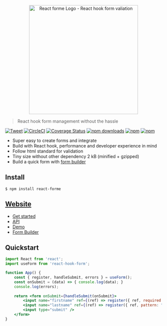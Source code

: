 <div align="center"><a href="https://react-forme.now.sh/"><img src="https://raw.githubusercontent.com/bluebill1049/react-forme/master/website/logo.png" alt="React forme Logo - React hook form valiation" width="350px" /></a></div>

> React hook form management without the hassle 

[![Tweet](https://img.shields.io/twitter/url/http/shields.io.svg?style=social)](https://twitter.com/intent/tweet?text=React+Forme&url=https://github.com/bluebill1049/react-forme)&nbsp;[![CircleCI](https://circleci.com/gh/bluebill1049/react-forme.svg?style=svg)](https://circleci.com/gh/bluebill1049/react-forme) [![Coverage Status](https://coveralls.io/repos/github/bluebill1049/react-forme/badge.svg?branch=master)](https://coveralls.io/github/bluebill1049/react-forme?branch=master) [![npm downloads](https://img.shields.io/npm/dm/react-forme.svg?style=flat-square)](https://www.npmjs.com/package/react-forme)
[![npm](https://img.shields.io/npm/dt/react-forme.svg?style=flat-square)](https://www.npmjs.com/package/react-forme)
[![npm](https://img.shields.io/npm/l/react-forme.svg?style=flat-square)](https://www.npmjs.com/package/react-lazyload-image)

- Super easy to create forms and integrate
- Build with React hook, performance and developer experience in mind
- Follow html standard for validation
- Tiny size without other dependency 2 kB (minified + gzipped)
- Build a quick form with [form builder](https://react-forme.now.sh/builder)

## Install

    $ npm install react-forme

## [Website](https://react-forme.now.sh/api)

- [Get started](https://react-forme.now.sh/api)
- [API](https://react-forme.now.sh/api)
- [Demo](https://react-forme.now.sh)
- [Form Builder](https://react-forme.now.sh/builder)

## Quickstart

```jsx
import React from 'react';
import useForm from 'react-hook-form';

function App() {
    const { register, handleSubmit, errors } = useForm();
    const onSubmit = (data) => { console.log(data); }
    console.log(errors);
    
    return <form onSubmit={handleSubmit(onSubmit}>
        <input name="firstname" ref={(ref) => register({ ref, required: true })} />
        <input name="lastname" ref={(ref) => register({ ref, pattern: "[a-z]{1,15}" })} />
        <input type="submit" />
    </form>
}

```
